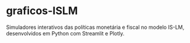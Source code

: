 # graficos-ISLM
Simuladores interativos das políticas monetária e fiscal no modelo IS-LM, desenvolvidos em Python com Streamlit e Plotly.
